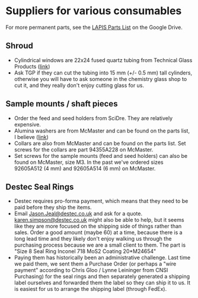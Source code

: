 # Suppliers for various consumables

For more permanent parts, see the [LAPIS Parts List](https://docs.google.com/spreadsheets/d/17jvw7dukA4UU4l6dHvRP12d6tl1QzgLI/edit?usp=sharing&ouid=113393530670482605273&rtpof=true&sd=true) on the Google Drive. 

## Shroud
- Cylindrical windows are 22x24 fused quartz tubing from Technical Glass Products ([link](https://technicalglass.com/product/fused-quartz-tubing-22x24/))
- Ask TGP if they can cut the tubing into 15 mm (+/- 0.5 mm) tall cylinders, otherwise you will have to ask someone in the chemistry glass shop to cut it, and they really don't enjoy cutting glass for us.

## Sample mounts / shaft pieces
- Order the feed and seed holders from SciDre. They are relatively expensive.
- Alumina washers are from McMaster and can be found on the parts list, I believe ([link](https://www.mcmaster.com/products/washers/?s=ceramic+washers))
- Collars are also from McMaster and can be found on the parts list. Set screws for the collars are part 94355A228 on McMaster.
- Set screws for the sample mounts (feed and seed holders) can also be found on McMaster, size M3. In the past we've ordered sizes 92605A512 (4 mm) and 92605A514 (6 mm) on McMaster.

## Destec Seal Rings
- Destec requires pro-forma payment, which means that they need to be paid before they ship the items.
- Email Jason.Jeal@destec.co.uk and ask for a quote. karen.simpson@destec.co.uk might also be able to help, but it seems like they are more focused on the shipping side of things rather than sales. Order a good amount (maybe 60) at a time, because there is a long lead time and they likely don't enjoy walking us through the purchasing process because we are a small client to them. The part is "Size 8 Seal Ring Inconel 718 MoS2 Coating 20*M24654"
- Paying them has historically been an administrative challenge. Last time we paid them, we sent them a Purchase Order  (or perhaps a "wire payment" according to Chris Gloo / Lynne Leininger from CNSI Purchasing) for the seal rings and then separately generated a shipping label ourselves and forwarded them the label so they can ship it to us. It is easiest for us to arrange the shipping label (through FedEx).

